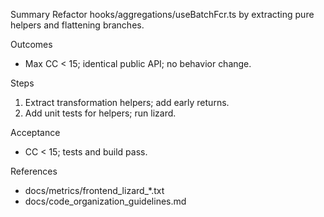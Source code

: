 Summary
Refactor hooks/aggregations/useBatchFcr.ts by extracting pure helpers and flattening branches.

Outcomes
- Max CC < 15; identical public API; no behavior change.

Steps
1) Extract transformation helpers; add early returns.
2) Add unit tests for helpers; run lizard.

Acceptance
- CC < 15; tests and build pass.

References
- docs/metrics/frontend_lizard_*.txt
- docs/code_organization_guidelines.md